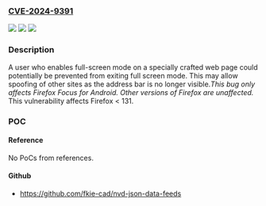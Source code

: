 ### [CVE-2024-9391](https://cve.mitre.org/cgi-bin/cvename.cgi?name=CVE-2024-9391)
![](https://img.shields.io/static/v1?label=Product&message=Firefox&color=blue)
![](https://img.shields.io/static/v1?label=Version&message=unspecified%3C%20131%20&color=brighgreen)
![](https://img.shields.io/static/v1?label=Vulnerability&message=Prevent%20users%20from%20exiting%20full-screen%20mode%20in%20Firefox%20Focus%20for%20Android&color=brighgreen)

### Description

A user who enables full-screen mode on a specially crafted web page could potentially be prevented from exiting full screen mode.  This may allow spoofing of other sites as the address bar is no longer visible.*This bug only affects Firefox Focus for Android. Other versions of Firefox are unaffected.* This vulnerability affects Firefox < 131.

### POC

#### Reference
No PoCs from references.

#### Github
- https://github.com/fkie-cad/nvd-json-data-feeds

